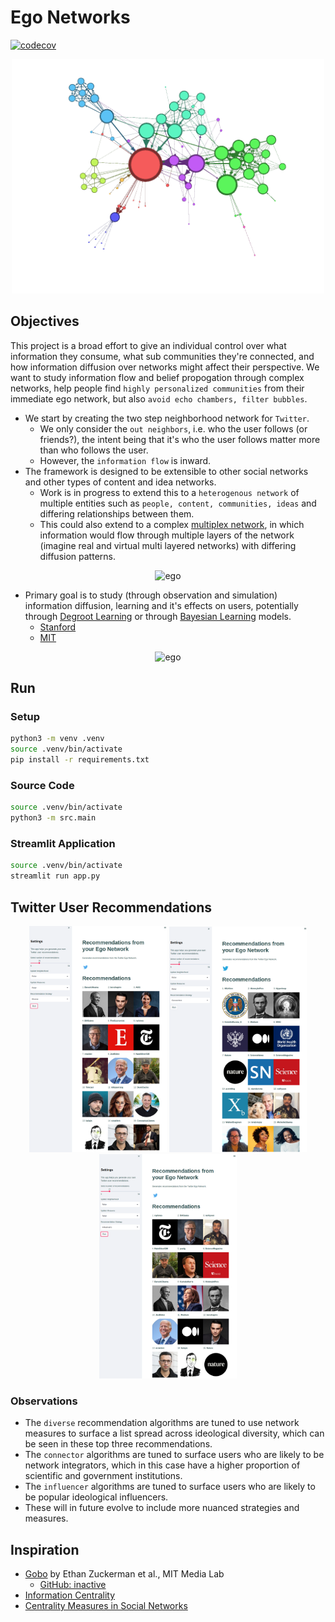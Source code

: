 # Ego Networks

[![codecov](https://codecov.io/gh/lejinvarghese/ego_networks/branch/master/graph/badge.svg?token=248C9C6ZHK)](https://codecov.io/gh/lejinvarghese/ego_networks)

<p align="center">
    <img src="./assets/sample.png" alt="sample" width="500"/>
</p>


## Objectives

This project is a broad effort to give an individual control over what information they consume, what sub communities they're connected, and how information diffusion over networks might affect their perspective. We want to study information flow and belief propogation through complex networks, help people find `highly personalized communities` from their immediate ego network, but also `avoid echo chambers, filter bubbles`.

-   We start by creating the two step neighborhood network for `Twitter`.
    -   We only consider the `out neighbors`, i.e. who the user follows (or friends?), the intent being that it's who the user follows matter more than who follows the user.
    -   However, the `information flow` is inward.
-    The framework is designed to be extensible to other social networks and other types of content and idea networks.
     -   Work is in progress to extend this to a `heterogenous network` of multiple entities such as `people, content, communities, ideas` and differing relationships between them.
     -   This could also extend to a complex [multiplex network](https://cosnet.bifi.es/network-theory/multiplex-networks/), in which information would flow through multiple layers of the network (imagine real and virtual multi layered networks) with differing diffusion patterns.

<p align="center">
    <img src="https://cosnet.bifi.es/wp-content/uploads/2014/06/multiplex_networks_2a.jpg" alt="ego" width="500"/>
</p>

-   Primary goal is to study (through observation and simulation) information diffusion, learning and it's effects on users, potentially through [Degroot Learning](https://en.wikipedia.org/wiki/DeGroot_learning) or through [Bayesian Learning](https://en.wikipedia.org/wiki/Mathematical_models_of_social_learning) models.
    -   [Stanford](https://github.com/lejinvarghese/graph_data_science/blob/master/docs/social_economic_networks/w6-learning.pdf)
    -   [MIT](https://economics.mit.edu/files/4902)

<p align="center">
    <img src="https://bldavies.com/blog/degroot-learning-social-networks/figures/example-1.svg" alt="ego" width="500"/>
</p>


## Run

### Setup

```bash
python3 -m venv .venv
source .venv/bin/activate
pip install -r requirements.txt
```

### Source Code

```bash
source .venv/bin/activate
python3 -m src.main
```

### Streamlit Application

```bash
source .venv/bin/activate
streamlit run app.py
```

## Twitter User Recommendations

<p float="left" align="middle">
        <img src="./assets/recs_strategy_diverse.png" alt="sample" width="220"/>
        <img src="./assets/recs_strategy_connectors.png" alt="sample" width="220"/>
        <img src="./assets/recs_strategy_influencers.png" alt="sample" width="220"/>
</p>

### Observations

- The `diverse` recommendation algorithms are tuned to use network measures to surface a list spread across ideological diversity, which can be seen in these top three recommendations.
- The `connector` algorithms are tuned to surface users who are likely to be network integrators, which in this case have a higher proportion of scientific and government institutions.
- The `influencer` algorithms are tuned to surface users who are likely to be popular ideological influencers.
- These will in future evolve to include more nuanced strategies and measures.

## Inspiration

- [Gobo](https://www.media.mit.edu/projects/gobo/overview/) by Ethan Zuckerman et al., MIT Media Lab
  - [GitHub: inactive](https://github.com/mitmedialab/gobo)
- [Information Centrality](https://www.researchgate.net/publication/329414133_Understanding_Information_Centrality_Metric_A_Simulation_Approach)
- [Centrality Measures in Social Networks](https://thesai.org/Publications/ViewPaper?Volume=10&Issue=1&Code=IJACSA&SerialNo=13)